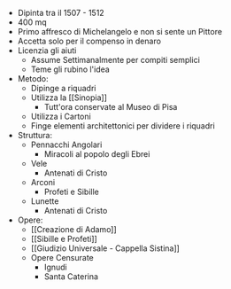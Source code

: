 - Dipinta tra il 1507 - 1512
- 400 mq
- Primo affresco di Michelangelo e non si sente un Pittore
- Accetta solo per il compenso in denaro
- Licenzia gli aiuti
	- Assume Settimanalmente per compiti semplici
	- Teme gli rubino l'idea
- Metodo:
	- Dipinge a riquadri
	- Utilizza la [[Sinopia]]
		- Tutt'ora conservate al Museo di Pisa
	- Utilizza i Cartoni
	- Finge elementi architettonici per dividere i riquadri
- Struttura:
	- Pennacchi Angolari
		- Miracoli al popolo degli Ebrei
	- Vele
		- Antenati di Cristo
	- Arconi
		- Profeti e Sibille
	- Lunette
		- Antenati di Cristo
- Opere:
	- [[Creazione di Adamo]]
	- [[Sibille e Profeti]]
	- [[Giudizio Universale - Cappella Sistina]]
	- Opere Censurate
		- Ignudi
		- Santa Caterina